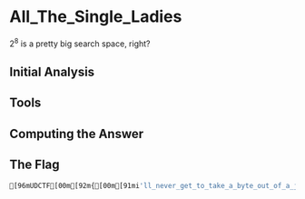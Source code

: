 # All_The_Single_Ladies
2<sup>8</sup> is a pretty big search space, right?

## Initial Analysis 



## Tools 



## Computing the Answer 



## The Flag 
```bash
[96mUDCTF[00m[92m{[00m[91mi'll_never_get_to_take_a_byte_out_of_a_jimmy_john's_sandwich_again_RIP_Jimmy_Johns[00m[92m}[00m and stealing calculus.
```